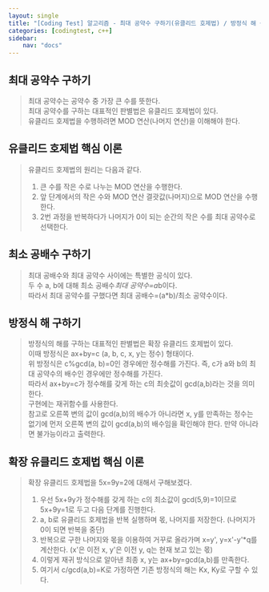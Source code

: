 ```yaml
---
layout: single
title: "[Coding Test] 알고리즘 - 최대 공약수 구하기(유클리드 호제법) / 방정식 해 구하기(확장 유클리드 호제법)"
categories: [codingtest, c++]
sidebar:
    nav: "docs"
---
```


## 최대 공약수 구하기
> 최대 공약수는 공약수 중 가장 큰 수를 뜻한다. <br/>
> 최대 공약수를 구하는 대표적인 판별법은 유클리드 호제법이 있다. <br/>
> 유클리드 호제법을 수행하려면 MOD 연산(나머지 연산)을 이해해야 한다. <br/>

## 유클리드 호제법 핵심 이론
> 유클리드 호제법의 원리는 다음과 같다. <br/>
> 1. 큰 수를 작은 수로 나누는 MOD 연산을 수행한다. <br/>
> 2. 앞 단계에서의 작은 수와 MOD 연산 결괏값(나머지)으로 MOD 연산을 수행한다. <br/>
> 3. 2번 과정을 반복하다가 나머지가 0이 되는 순간의 작은 수를 최대 공약수로 선택한다. <br/>

## 최소 공배수 구하기
> 최대 공배수와 최대 공약수 사이에는 특별한 공식이 있다. <br/>
> 두 수 a, b에 대해 최소 공배수*최대 공약수=a*b이다. <br/>
> 따라서 최대 공약수를 구했다면 최대 공배수=(a*b)/최소 공약수이다. <br/>


## 방정식 해 구하기
> 방정식의 해를 구하는 대표적인 판별법은 확장 유클리드 호제법이 있다. <br/>
> 이때 방정식은 ax+by=c (a, b, c, x, y는 정수) 형태이다. <br/>
> 위 방정식은 c%gcd(a, b)=0인 경우에만 정수해를 가진다. 즉, c가 a와 b의 최대 공약수의 배수인 경우에만 정수해를 가진다. <br/>
> 따라서 ax+by=c가 정수해를 갖게 하는 c의 최솟값이 gcd(a,b)라는 것을 의미한다. <br/>
> 구현에는 재귀함수를 사용한다. <br/>
> 참고로 오른쪽 변의 값이 gcd(a,b)의 배수가 아니라면 x, y를 만족하는 정수는 없기에 먼저 오른쪽 변의 값이 gcd(a,b)의 배수임을 확인해야 한다. 만약 아니라면 불가능이라고 출력한다. <br/>

## 확장 유클리드 호제법 핵심 이론
> 확장 유클리드 호제법을 5x=9y=2에 대해서 구해보겠다. <br/>
> 1. 우선 5x+9y가 정수해를 갖게 하는 c의 최소값이 gcd(5,9)=1이므로 5x+9y=1로 두고 다음 단계를 진행한다. <br/>
> 2. a, b로 유클리드 호제법을 반복 실행하며 몫, 나머지를 저장한다. (나머지가 0이 되면 반복을 중단) <br/>
> 3. 반복으로 구한 나머지와 몫을 이용하여 거꾸로 올라가며 x=y', y=x'-y'*q를 계산한다. (x'은 이전 x, y'은 이전 y, q는 현재 보고 있는 몫) <br/>
> 4. 이렇게 재귀 방식으로 알아낸 최종 x, y는 ax+by=gcd(a,b)를 만족한다.  <br/>
> 5. 여기서 c/gcd(a,b)=K로 가정하면 기존 방정식의 해는 Kx, Ky로 구할 수 있다. <br/>